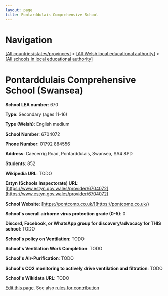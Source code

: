 ```yaml
---
layout: page
title: Pontarddulais Comprehensive School
---
```

# Navigation

[[All countries/states/provinces]](../../..) > [[All Welsh local educational authority]](../..) > [[All schools in local educational authority]](..)

# Pontarddulais Comprehensive School (Swansea)

**School LEA number**: 670

**Type**: Secondary (ages 11-16)

**Type (Welsh)**: English medium

**School Number**: 6704072

**Phone Number**: 01792 884556

**Address**: Caecerrig Road, Pontarddulais, Swansea, SA4 8PD

**Students**: 852

**Wikipedia URL**: TODO

**Estyn (Schools Inspectorate) URL**: [https://www.estyn.gov.wales/provider/6704072](https://www.estyn.gov.wales/provider/6704072)

**School Website**: [https://pontcomp.co.uk/](https://pontcomp.co.uk/)

**School's overall airborne virus protection grade (0-5)**: 0

**Discord, Facebook, or WhatsApp group for discovery/advocacy for THIS school**: TODO

**School's policy on Ventilation**: TODO

**School's Ventilation Work Completion**: TODO

**School's Air-Purification**: TODO

**School's CO2 monitoring to actively drive ventilation and filtration**: TODO

**School's Wikidata URL**: TODO




[Edit this page](https://github.com/VentilationProject/Wales/edit/prif/./Swansea/Pontarddulais_Comprehensive_School.md). See also [rules for contribution](../../../contribution-rules/)
